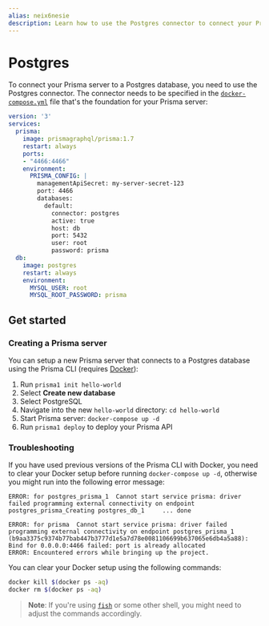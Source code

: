 ```yaml
---
alias: neix6nesie
description: Learn how to use the Postgres connector to connect your Prisma server to a Postgres database.
---
```


# Postgres

To connect your Prisma server to a Postgres database, you need to use the Postgres connector. The connector needs to be specified in the [`docker-compose.yml`](!alias-aira9zama5#docker-compo) file that's the foundation for your Prisma server:

```yml
version: '3'
services:
  prisma:
    image: prismagraphql/prisma:1.7
    restart: always
    ports:
    - "4466:4466"
    environment:
      PRISMA_CONFIG: |
        managementApiSecret: my-server-secret-123
        port: 4466
        databases:
          default:
            connector: postgres
            active: true
            host: db
            port: 5432
            user: root
            password: prisma
  db:
    image: postgres
    restart: always
    environment:
      MYSQL_USER: root
      MYSQL_ROOT_PASSWORD: prisma
```

## Get started

### Creating a Prisma server

You can setup a new Prisma server that connects to a Postgres database using the Prisma CLI (requires [Docker](https://www.docker.com)):

1. Run `prisma1 init hello-world`
1. Select **Create new database**
1. Select PostgreSQL
1. Navigate into the new `hello-world` directory: `cd hello-world`
1. Start Prisma server: `docker-compose up -d`
1. Run `prisma1 deploy` to deploy your Prisma API

### Troubleshooting

If you have used previous versions of the Prisma CLI with Docker, you need to clear your Docker setup before running `docker-compose up -d`, otherwise you might run into the following error message:

```
ERROR: for postgres_prisma_1  Cannot start service prisma: driver failed programming external connectivity on endpoint postgres_prisma_Creating postgres_db_1     ... done

ERROR: for prisma  Cannot start service prisma: driver failed programming external connectivity on endpoint postgres_prisma_1 (b9aa3375c9374b77bab447b3777d1e5a7d78e0081106699b637065e6db4a5a88): Bind for 0.0.0.0:4466 failed: port is already allocated
ERROR: Encountered errors while bringing up the project.
```

You can clear your Docker setup using the following commands:

```sh
docker kill $(docker ps -aq)
docker rm $(docker ps -aq)
```

> **Note**: If you're using [`fish`](https://fishshell.com/) or some other shell, you might need to adjust the commands accordingly.

